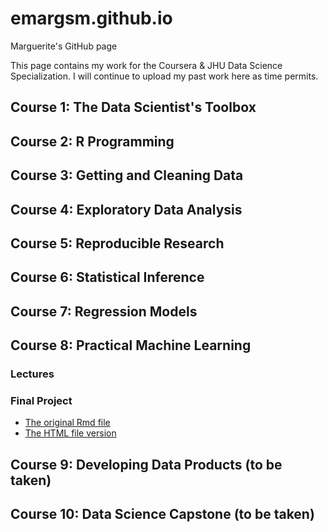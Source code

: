 # emargsm.github.io
Marguerite's GitHub page

This page contains my work for the Coursera & JHU Data Science Specialization. I will continue to upload my past work here as time permits.

## Course 1: The Data Scientist's Toolbox
## Course 2: R Programming
## Course 3: Getting and Cleaning Data
## Course 4: Exploratory Data Analysis
## Course 5: Reproducible Research
## Course 6: Statistical Inference
## Course 7: Regression Models
## Course 8: Practical Machine Learning
### Lectures
### Final Project
   * [The original Rmd file](08PML/PML-final-project.Rmd)
   * [The HTML file version](08PML/PML-final-project.html)
## Course 9: Developing Data Products (to be taken)
## Course 10: Data Science Capstone (to be taken)
